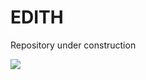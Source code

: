 # EDITH


Repository under construction 

<img src="https://loading.io/mod/spinner/spinner/sample.gif">
